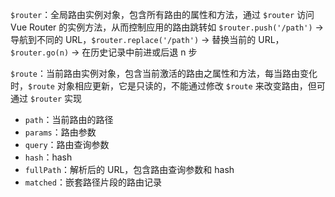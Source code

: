 `$router`：全局路由实例对象，包含所有路由的属性和方法，通过 `$router` 访问 Vue Router 的实例方法，从而控制应用的路由跳转如 `$router.push('/path')` -> 导航到不同的 URL，`$router.replace('/path')` -> 替换当前的 URL，`$router.go(n)` -> 在历史记录中前进或后退 n 步

`$route`：当前路由实例对象，包含当前激活的路由之属性和方法，每当路由变化时，`$route` 对象相应更新，它是只读的，不能通过修改 `$route` 来改变路由，但可通过 `$router` 实现

- `path`：当前路由的路径
- `params`：路由参数
- `query`：路由查询参数
- `hash`：hash
- `fullPath`：解析后的 URL，包含路由查询参数和 hash
- `matched`：嵌套路径片段的路由记录

